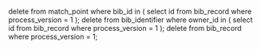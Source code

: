 delete from match_point where bib_id in ( select id from bib_record where process_version = 1 );
delete from bib_identifier where owner_id in ( select id from bib_record where process_version = 1 );
delete from bib_record where process_version = 1;
